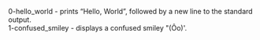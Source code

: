 0-hello_world - prints “Hello, World”, followed by a new line to the standard output.  
1-confused_smiley - displays a confused smiley "(Ôo)'.
